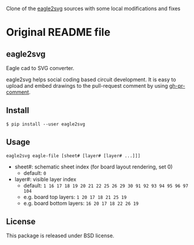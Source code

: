 Clone of the [eagle2svg](https://github.com/at-wat/eagle2svg) sources with some local modifications and fixes

# Original README file
## eagle2svg
Eagle cad to SVG converter.

eagle2svg helps social coding based circuit development.
It is easy to upload and embed drawings to the pull-request comment
by using [gh-pr-comment](https://github.com/at-wat/gh-pr-comment).

## Install

```
$ pip install --user eagle2svg
```

## Usage

```
eagle2svg eagle-file [sheet# [layer# [layer# ...]]]
```

- sheet#: schematic sheet index (for board layout rendering, set 0)
  - default: `0`
- layer#: visible layer index
  - default: `1 16 17 18 19 20 21 22 25 26 29 30 91 92 93 94 95 96 97 104`
  - e.g. board top layers: `1 20 17 18 21 25 19`
  - e.g. board bottom layers: `16 20 17 18 22 26 19`

## License

This package is released under BSD license.
